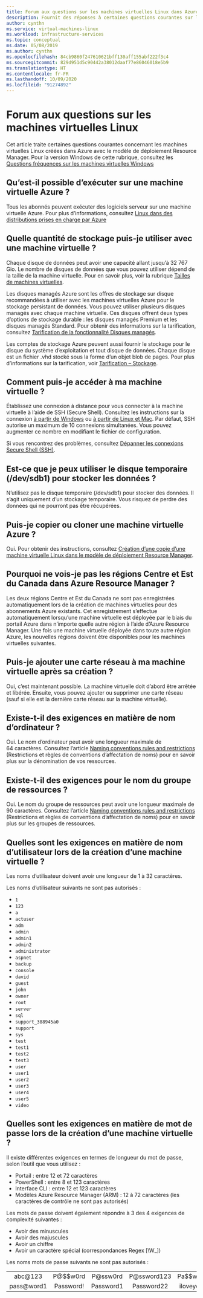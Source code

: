 ```yaml
---
title: Forum aux questions sur les machines virtuelles Linux dans Azure
description: Fournit des réponses à certaines questions courantes sur les machines virtuelles Linux créées avec le modèle de déploiement Resource Manager.
author: cynthn
ms.service: virtual-machines-linux
ms.workload: infrastructure-services
ms.topic: conceptual
ms.date: 05/08/2019
ms.author: cynthn
ms.openlocfilehash: 84cb9860f247610621bff130aff155abf222f3c4
ms.sourcegitcommit: 829d951d5c90442a38012daaf77e86046018e5b9
ms.translationtype: HT
ms.contentlocale: fr-FR
ms.lasthandoff: 10/09/2020
ms.locfileid: "91274892"
---
```

# <a name="frequently-asked-question-about-linux-virtual-machines"></a>Forum aux questions sur les machines virtuelles Linux
Cet article traite certaines questions courantes concernant les machines virtuelles Linux créées dans Azure avec le modèle de déploiement Resource Manager. Pour la version Windows de cette rubrique, consultez les [Questions fréquences sur les machines virtuelles Windows](../windows/faq.md?toc=%2fazure%2fvirtual-machines%2fwindows%2ftoc.json)

## <a name="what-can-i-run-on-an-azure-vm"></a>Qu’est-il possible d’exécuter sur une machine virtuelle Azure ?
Tous les abonnés peuvent exécuter des logiciels serveur sur une machine virtuelle Azure. Pour plus d’informations, consultez [Linux dans des distributions prises en charge par Azure](endorsed-distros.md?toc=%2fazure%2fvirtual-machines%2flinux%2ftoc.json)

## <a name="how-much-storage-can-i-use-with-a-virtual-machine"></a>Quelle quantité de stockage puis-je utiliser avec une machine virtuelle ?
Chaque disque de données peut avoir une capacité allant jusqu’à 32 767 Gio. Le nombre de disques de données que vous pouvez utiliser dépend de la taille de la machine virtuelle. Pour en savoir plus, voir la rubrique [Tailles de machines virtuelles](../sizes.md?toc=%2fazure%2fvirtual-machines%2flinux%2ftoc.json).

Les disques managés Azure sont les offres de stockage sur disque recommandées à utiliser avec les machines virtuelles Azure pour le stockage persistant de données. Vous pouvez utiliser plusieurs disques managés avec chaque machine virtuelle. Ces disques offrent deux types d’options de stockage durable : les disques managés Premium et les disques managés Standard. Pour obtenir des informations sur la tarification, consultez [Tarification de la fonctionnalité Disques managés](https://azure.microsoft.com/pricing/details/managed-disks).

Les comptes de stockage Azure peuvent aussi fournir le stockage pour le disque du système d’exploitation et tout disque de données. Chaque disque est un fichier .vhd stocké sous la forme d’un objet blob de pages. Pour plus d’informations sur la tarification, voir [Tarification – Stockage](https://azure.microsoft.com/pricing/details/storage/).

## <a name="how-can-i-access-my-virtual-machine"></a>Comment puis-je accéder à ma machine virtuelle ?
Établissez une connexion à distance pour vous connecter à la machine virtuelle à l’aide de SSH (Secure Shell). Consultez les instructions sur la connexion [à partir de Windows](ssh-from-windows.md?toc=%2fazure%2fvirtual-machines%2flinux%2ftoc.json) ou [à partir de Linux et Mac](mac-create-ssh-keys.md?toc=%2fazure%2fvirtual-machines%2flinux%2ftoc.json). Par défaut, SSH autorise un maximum de 10 connexions simultanées. Vous pouvez augmenter ce nombre en modifiant le fichier de configuration.

Si vous rencontrez des problèmes, consultez [Dépanner les connexions Secure Shell (SSH)](../troubleshooting/troubleshoot-ssh-connection.md?toc=/azure/virtual-machines/linux/toc.json).

## <a name="can-i-use-the-temporary-disk-devsdb1-to-store-data"></a>Est-ce que je peux utiliser le disque temporaire (/dev/sdb1) pour stocker les données ?
N’utilisez pas le disque temporaire (/dev/sdb1) pour stocker des données. Il s’agit uniquement d’un stockage temporaire. Vous risquez de perdre des données qui ne pourront pas être récupérées.

## <a name="can-i-copy-or-clone-an-existing-azure-vm"></a>Puis-je copier ou cloner une machine virtuelle Azure ?
Oui. Pour obtenir des instructions, consultez [Création d’une copie d’une machine virtuelle Linux dans le modèle de déploiement Resource Manager](copy-vm.md?toc=%2fazure%2fvirtual-machines%2flinux%2ftoc.json).

## <a name="why-am-i-not-seeing-canada-central-and-canada-east-regions-through-azure-resource-manager"></a>Pourquoi ne vois-je pas les régions Centre et Est du Canada dans Azure Resource Manager ?
Les deux régions Centre et Est du Canada ne sont pas enregistrées automatiquement lors de la création de machines virtuelles pour des abonnements Azure existants. Cet enregistrement s’effectue automatiquement lorsqu’une machine virtuelle est déployée par le biais du portail Azure dans n’importe quelle autre région à l’aide d’Azure Resource Manager. Une fois une machine virtuelle déployée dans toute autre région Azure, les nouvelles régions doivent être disponibles pour les machines virtuelles suivantes.

## <a name="can-i-add-a-nic-to-my-vm-after-its-created"></a>Puis-je ajouter une carte réseau à ma machine virtuelle après sa création ?
Oui, c’est maintenant possible. La machine virtuelle doit d’abord être arrêtée et libérée. Ensuite, vous pouvez ajouter ou supprimer une carte réseau (sauf si elle est la dernière carte réseau sur la machine virtuelle). 

## <a name="are-there-any-computer-name-requirements"></a>Existe-t-il des exigences en matière de nom d’ordinateur ?
Oui. Le nom d’ordinateur peut avoir une longueur maximale de 64 caractères. Consultez l’article [Naming conventions rules and restrictions](/azure/architecture/best-practices/resource-naming) (Restrictions et règles de conventions d’affectation de noms) pour en savoir plus sur la dénomination de vos ressources.

## <a name="are-there-any-resource-group-name-requirements"></a>Existe-t-il des exigences pour le nom du groupe de ressources ?
Oui. Le nom du groupe de ressources peut avoir une longueur maximale de 90 caractères. Consultez l’article [Naming conventions rules and restrictions](/azure/architecture/best-practices/resource-naming) (Restrictions et règles de conventions d’affectation de noms) pour en savoir plus sur les groupes de ressources.

## <a name="what-are-the-username-requirements-when-creating-a-vm"></a>Quelles sont les exigences en matière de nom d’utilisateur lors de la création d’une machine virtuelle ?

Les noms d’utilisateur doivent avoir une longueur de 1 à 32 caractères.

Les noms d’utilisateur suivants ne sont pas autorisés :

- `1`
- `123`
- `a`
- `actuser`
- `adm`
- `admin`
- `admin1`
- `admin2`
- `administrator`
- `aspnet`
- `backup`
- `console`
- `david`
- `guest`
- `john`
- `owner`
- `root`
- `server`
- `sql`
- `support_388945a0`
- `support`
- `sys`
- `test`
- `test1`
- `test2`
- `test3`
- `user`
- `user1`
- `user2`
- `user3`
- `user4`
- `user5`
- `video`


## <a name="what-are-the-password-requirements-when-creating-a-vm"></a>Quelles sont les exigences en matière de mot de passe lors de la création d’une machine virtuelle ?

Il existe différentes exigences en termes de longueur du mot de passe, selon l’outil que vous utilisez :
 - Portail : entre 12 et 72 caractères
 - PowerShell : entre 8 et 123 caractères
 - Interface CLI : entre 12 et 123 caractères
 - Modèles Azure Resource Manager (ARM) : 12 à 72 caractères (les caractères de contrôle ne sont pas autorisés)
 

Les mots de passe doivent également répondre à 3 des 4 exigences de complexité suivantes :

* Avoir des minuscules
* Avoir des majuscules
* Avoir un chiffre
* Avoir un caractère spécial (correspondances Regex [\W_])

Les noms mots de passe suivants ne sont pas autorisés :

<table>
    <tr>
        <td style="text-align:center">abc@123</td>
        <td style="text-align:center">P@$$w0rd</td>
        <td style="text-align:center">P@ssw0rd</td>
        <td style="text-align:center">P@ssword123</td>
        <td style="text-align:center">Pa$$word</td>
    </tr>
    <tr>
        <td style="text-align:center">pass@word1</td>
        <td style="text-align:center">Password!</td>
        <td style="text-align:center">Password1</td>
        <td style="text-align:center">Password22</td>
        <td style="text-align:center">iloveyou!</td>
    </tr>
</table>
